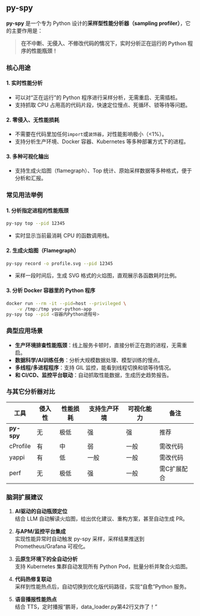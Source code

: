 ## py-spy

**py-spy** 是一个专为 Python 设计的**采样型性能分析器（sampling profiler）**，它的主要作用是：

> **在不中断、无侵入、不修改代码的情况下，实时分析正在运行的 Python 程序的性能瓶颈！**

### 核心用途

#### 1. **实时性能分析**

- 可以对“正在运行”的 Python 程序进行采样分析，无需重启、无需插桩。
- 支持抓取 CPU 占用高的代码片段，快速定位慢点、死循环、锁等待等问题。

#### 2. **零侵入、无性能损耗**

- 不需要在代码里加任何`import`或`装饰器`，对性能影响极小（<1%）。
- 支持分析生产环境、Docker 容器、Kubernetes 等多种部署方式下的进程。

#### 3. **多种可视化输出**

- 支持生成火焰图（flamegraph）、Top 统计、原始采样数据等多种格式，便于分析和汇报。

### 常见用法举例

#### 1. **分析指定进程的性能瓶颈**

```bash
py-spy top --pid 12345
```

- 实时显示当前最消耗 CPU 的函数调用栈。

#### 2. **生成火焰图（Flamegraph）**

```bash
py-spy record -o profile.svg --pid 12345
```

- 采样一段时间后，生成 SVG 格式的火焰图，直观展示各函数耗时比例。

#### 3. **分析 Docker 容器里的 Python 程序**

```bash
docker run --rm -it --pid=host --privileged \
    -v /tmp:/tmp your-python-app
py-spy top --pid <容器内Python进程号>
```

### 典型应用场景

- **生产环境排查性能瓶颈**：线上服务卡顿时，直接分析正在跑的进程，无需重启。
- **数据科学/AI训练任务**：分析大规模数据处理、模型训练的慢点。
- **多线程/多进程程序**：支持 GIL 监控，能看到线程切换和锁等待情况。
- **和 CI/CD、监控平台联动**：自动抓取性能数据，生成历史趋势报告。

### 与其它分析器对比

| 工具        | 侵入性 | 性能损耗 | 支持生产环境 | 可视化能力 | 备注           |
|-------------|--------|----------|--------------|------------|----------------|
| **py-spy**  | 无     | 极低     | 强           | 强         | 推荐           |
| cProfile    | 有     | 中       | 弱           | 一般       | 需改代码       |
| yappi       | 有     | 低       | 一般         | 一般       | 需改代码       |
| perf        | 无     | 极低     | 强           | 一般       | 需C扩展配合    |

### 脑洞扩展建议

1. **AI驱动的自动瓶颈定位**  
   结合 LLM 自动解读火焰图，给出优化建议、重构方案，甚至自动生成 PR。

2. **与APM/监控平台集成**  
   实现性能异常时自动触发 py-spy 采样，采样结果推送到 Prometheus/Grafana 可视化。

3. **云原生环境下的全自动分析**  
   支持 Kubernetes 集群自动发现所有 Python Pod，批量分析并聚合火焰图。

4. **代码热修复联动**  
   采样到性能热点后，自动切换到优化版代码路径，实现“自愈”Python 服务。

5. **语音播报性能热点**  
   结合 TTS，定时播报“鹏哥，data_loader.py第42行又炸了！”
